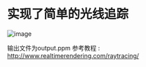 # 实现了简单的光线追踪
![image](https://user-images.githubusercontent.com/47974659/113579195-86ed8900-9656-11eb-87a2-1fa1cbfb9351.png)

输出文件为output.ppm
参考教程 : http://www.realtimerendering.com/raytracing/
